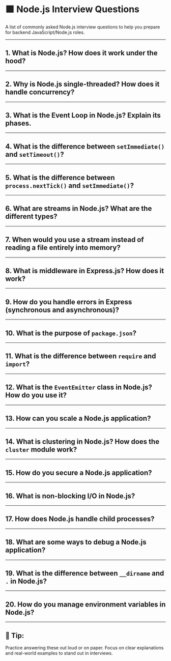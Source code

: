 # 🟩 Node.js Interview Questions

A list of commonly asked Node.js interview questions to help you prepare for backend JavaScript/Node.js roles.

---

## 1. What is Node.js? How does it work under the hood?

---

## 2. Why is Node.js single-threaded? How does it handle concurrency?

---

## 3. What is the Event Loop in Node.js? Explain its phases.

---

## 4. What is the difference between `setImmediate()` and `setTimeout()`?

---

## 5. What is the difference between `process.nextTick()` and `setImmediate()`?

---

## 6. What are streams in Node.js? What are the different types?

---

## 7. When would you use a stream instead of reading a file entirely into memory?

---

## 8. What is middleware in Express.js? How does it work?

---

## 9. How do you handle errors in Express (synchronous and asynchronous)?

---

## 10. What is the purpose of `package.json`?

---

## 11. What is the difference between `require` and `import`?

---

## 12. What is the `EventEmitter` class in Node.js? How do you use it?

---

## 13. How can you scale a Node.js application?

---

## 14. What is clustering in Node.js? How does the `cluster` module work?

---

## 15. How do you secure a Node.js application?

---

## 16. What is non-blocking I/O in Node.js?

---

## 17. How does Node.js handle child processes?

---

## 18. What are some ways to debug a Node.js application?

---

## 19. What is the difference between `__dirname` and `.` in Node.js?

---

## 20. How do you manage environment variables in Node.js?

---

## 📌 Tip:
Practice answering these out loud or on paper. Focus on clear explanations and real-world examples to stand out in interviews.
